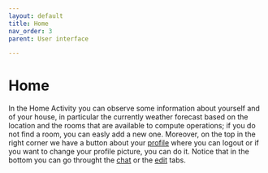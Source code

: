 ```yaml
---
layout: default
title: Home
nav_order: 3
parent: User interface

---
```

#  Home
In the Home Activity you can observe some information about yourself and of your house, in particular the currently weather forecast based on the location and the rooms that are available to compute operations; if you do not find a room, you can easly add a new one.
Moreover, on the top in the right corner we have a button about your [profile](https://sergiopicca.github.io/smartPi-app/pages/ui-profile-recap.html) where you can logout or if you want to change your profile picture, you can do it.
Notice that in the bottom you can go throught the [chat](https://sergiopicca.github.io/smartPi-app/pages/ui-chat.html) or the [edit](https://sergiopicca.github.io/smartPi-app/pages/ui-edit.html) tabs.
